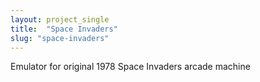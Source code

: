 ```yaml
---
layout: project_single
title:  "Space Invaders"
slug: "space-invaders"
---
```

Emulator for original 1978 Space Invaders arcade machine